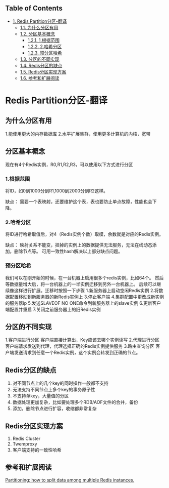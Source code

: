 <div id="table-of-contents">
<h2>Table of Contents</h2>
<div id="text-table-of-contents">
<ul>
<li><a href="#sec-1">1. Redis Partition分区-翻译</a>
<ul>
<li><a href="#sec-1-1">1.1. 为什么分区有用</a></li>
<li><a href="#sec-1-2">1.2. 分区基本概念</a>
<ul>
<li><a href="#sec-1-2-1">1.2.1. 1.根据范围</a></li>
<li><a href="#sec-1-2-2">1.2.2. 2.哈希分区</a></li>
<li><a href="#sec-1-2-3">1.2.3. 预分区哈希</a></li>
</ul>
</li>
<li><a href="#sec-1-3">1.3. 分区的不同实现</a></li>
<li><a href="#sec-1-4">1.4. Redis分区的缺点</a></li>
<li><a href="#sec-1-5">1.5. Redis分区实现方案</a></li>
<li><a href="#sec-1-6">1.6. 参考和扩展阅读</a></li>
</ul>
</li>
</ul>
</div>
</div>

# Redis Partition分区-翻译<a id="sec-1" name="sec-1"></a>

## 为什么分区有用<a id="sec-1-1" name="sec-1-1"></a>

1.能使用更大的内存数据库
2.水平扩展集群，使用更多计算机的内核，宽带

## 分区基本概念<a id="sec-1-2" name="sec-1-2"></a>

现在有4个Redis实例，R0,R1,R2,R3，可以使用以下方式进行分区

### 1.根据范围<a id="sec-1-2-1" name="sec-1-2-1"></a>

将ID，如0到1000分到R1,1000到2000分到R2这样。

缺点：
需要一个表映射，还要维护这个表，表也要防止单点故障，性能也会下降。

### 2.哈希分区<a id="sec-1-2-2" name="sec-1-2-2"></a>

将ID进行哈希取值后，对4（Redis实例个数）取模，余数就是对应的Redis实例。

缺点：
映射关系不能变，挂掉的实例上的数据提供无法服务，无法在线动态添加，删除节点等。
可用一致性hash解决以上部分缺点问题。

### 预分区哈希<a id="sec-1-2-3" name="sec-1-2-3"></a>

我们可以在刚开始的时候，在一台机器上启用很多个redis实例，比如64个。
然后等数据量增大后，将一台机器上的一半实例迁移到另外一台机器上。
后续可以继续像这样进行扩展。迁移时按照一下步骤
1.新服务器上启动空闲Redis实例
2.将数据配置移动到新服务器的新Redis实例上
3.停止客户端
4.集群配置中更改成新实例的服务器ip
5.发送SLAVEOF NO ONE命令到新服务器上的slave实例
6.更新客户端配置并重启
7.关闭之前服务器上的旧Redis实例

## 分区的不同实现<a id="sec-1-3" name="sec-1-3"></a>

1.客户端进行分区
客户端直接计算出，Key应该去哪个实例读写
2.代理进行分区
客户端请求发送到代理，代理选择正确的Redis实例提供服务
3.路由查询分区
客户端发送请求到任意一个Redis实例，这个实例会转发到正确的节点。

## Redis分区的缺点<a id="sec-1-4" name="sec-1-4"></a>

1.  对不同节点上的几个key的同时操作一般都不支持
2.  无法支持不同节点上多个key的事务原子性
3.  不支持单key，大量值的分区
4.  数据处理更加复杂，比如要处理多个RDB/AOF文件的合并，备份
5.  添加，删除节点进行扩容，收缩都非常复杂

## Redis分区实现方案<a id="sec-1-5" name="sec-1-5"></a>

1.  Redis Cluster
2.  Twemproxy
3.  客户端支持的一致性哈希

## 参考和扩展阅读<a id="sec-1-6" name="sec-1-6"></a>

[Partitioning: how to split data among multiple Redis instances.](https://redis.io/topics/partitioning)
